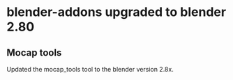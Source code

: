 # blender-addons upgraded to blender 2.80

## Mocap tools

Updated the mocap_tools tool to the blender version 2.8x.

